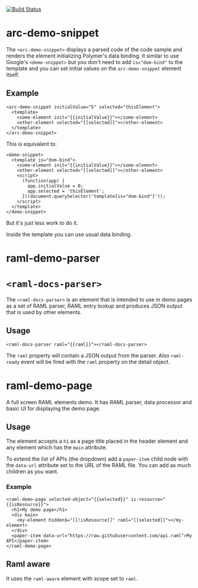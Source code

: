 [![Build Status](https://travis-ci.org/advanced-rest-client/arc-demo-helpers.svg?branch=stage)](https://travis-ci.org/advanced-rest-client/arc-demo-helpers)  

# arc-demo-snippet

The `<arc-demo-snippet>` displays a parsed code of the code sample and renders the element
initializing Polymer's data binding.
It similar to use Google's `<demo-snippet>` but you don't need to add `is="dom-bind"` to the
template and you can set initial values on the `arc-demo-snippet` element itself.

## Example
```
<arc-demo-snippet initialValue="5" selected="thisElement">
  <template>
    <some-element init="{{initialValue}}"></some-element>
    <other-element selected="[[selected]]"></other-element>
  </template>
</arc-demo-snippet>
```
This is equivalent to:
```
<demo-snippet>
  <template is="dom-bind">
    <some-element init="{{initialValue}}"></some-element>
    <other-element selected="[[selected]]"></other-element>
    <script>
      (function(app) {
        app.initialValue = 0;
        app.selected = 'thisElement';
      })(document.querySelector('template[is="dom-bind"]'));
    </script>
  </template>
</demo-snippet>
```
But it's just less work to do it.

Inside the template you can use usual data binding.

# raml-demo-parser

# `<raml-docs-parser>`
The `<raml-docs-parser>` is an element that is intended to use in demo pages as a
set of RAML parser, RAML entry lookup and produces JSON output that is used by
other elements.

## Usage
```
<raml-docs-parser raml="{{raml}}"></raml-docs-parser>
```
The `raml` property will contain a JSON output from the parser. Also `raml-ready` event will
be fired with the `raml` property on the detail object.

# raml-demo-page

A full screen RAML elements demo.
It has RAML parser, data processor and basic UI for displaying the demo page.

## Usage
The element accepts a `h1` as a page title placed in the header element and
any element which has the `main` attribute.

To extend the list of APIs (the dropdown) add a `paper-item` child node with
the `data-url` attribute set to the URL of the RAML file. You can add as much
children as you want.

### Example
```
<raml-demo-page selected-object="{{selected}}" is-resource="{{isResource}}">
  <h1>My demo page</h1>
  <div main>
    <my-element hidden$="[[!isResource]]" raml="[[selected]]"></my-element>
  </div>
  <paper-item data-url="https://raw.githubusercontent.com/api.raml">My API</paper-item>
</raml-demo-page>
```

## Raml aware
It uses the `raml-aware` element with scope set to `raml`.

